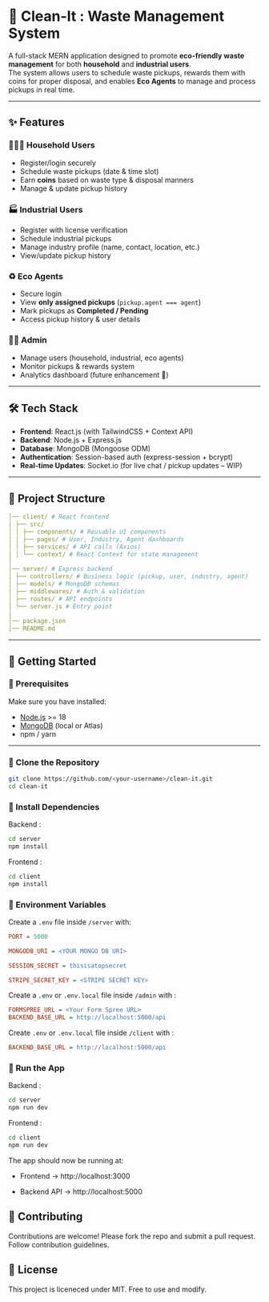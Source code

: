 # 🧹 Clean-It : Waste Management System  

A full-stack MERN application designed to promote **eco-friendly waste management** for both **household** and **industrial users**.  
The system allows users to schedule waste pickups, rewards them with coins for proper disposal, and enables **Eco Agents** to manage and process pickups in real time.  

---

## ✨ Features  

### 👨‍👩‍👧 Household Users  
- Register/login securely  
- Schedule waste pickups (date & time slot)  
- Earn **coins** based on waste type & disposal manners  
- Manage & update pickup history  

### 🏭 Industrial Users  
- Register with license verification  
- Schedule industrial pickups  
- Manage industry profile (name, contact, location, etc.)  
- View/update pickup history  

### ♻️ Eco Agents  
- Secure login  
- View **only assigned pickups** (`pickup.agent === agent`)  
- Mark pickups as **Completed / Pending**  
- Access pickup history & user details  

### 👨‍💻 Admin  
- Manage users (household, industrial, eco agents)  
- Monitor pickups & rewards system  
- Analytics dashboard (future enhancement 🚀)  

---

## 🛠️ Tech Stack  

- **Frontend**: React.js (with TailwindCSS + Context API)  
- **Backend**: Node.js + Express.js  
- **Database**: MongoDB (Mongoose ODM)  
- **Authentication**: Session-based auth (express-session + bcrypt)  
- **Real-time Updates**: Socket.io (for live chat / pickup updates – WIP)  

---

## 📂 Project Structure  
```yaml
│── client/ # React frontend
│ ├── src/
│ │ ├── components/ # Reusable UI components
│ │ ├── pages/ # User, Industry, Agent dashboards
│ │ ├── services/ # API calls (Axios)
│ │ └── context/ # React Context for state management
│
│── server/ # Express backend
│ ├── controllers/ # Business logic (pickup, user, industry, agent)
│ ├── models/ # MongoDB schemas
│ ├── middlewares/ # Auth & validation
│ ├── routes/ # API endpoints
│ └── server.js # Entry point
│
│── package.json
│── README.md
```

---

## 🚀 Getting Started  

### 🔹 Prerequisites  
Make sure you have installed:  
- [Node.js](https://nodejs.org/) >= 18  
- [MongoDB](https://www.mongodb.com/) (local or Atlas)  
- npm / yarn  

---

### 🔹 Clone the Repository  

```bash
git clone https://github.com/<your-username>/clean-it.git
cd clean-it
```

### 🔹 Install Dependencies
Backend :
```bash
cd server
npm install
```
Frontend :
```bash
cd client
npm install
```

### 🔹 Environment Variables
Create a `.env` file inside `/server` with:
```ini
PORT = 5000

MONGODB_URI = <YOUR MONGO DB URI>

SESSION_SECRET = thisisatopsecret

STRIPE_SECRET_KEY = <STRIPE SECRET KEY>
```

Create a `.env` or `.env.local` file inside `/admin` with : 
```ini
FORMSPREE_URL = <Your Form Spree URL>
BACKEND_BASE_URL = http://localhost:5000/api
```

Create `.env` or `.env.local` file inside `/client` with :
```ini
BACKEND_BASE_URL = http://localhost:5000/api
```

### 🔹 Run the App
Backend :
```bash
cd server
npm run dev
```
Frontend :
```bash
cd client
npm run dev
```

The app should now be running at:

- Frontend → http://localhost:3000

- Backend API → http://localhost:5000


## 🤝 Contributing
Contributions are welcome! Please fork the repo and submit a pull request. Follow contribution guidelines.

## 📜 License
This project is liceneced under MIT. Free to use and modify.